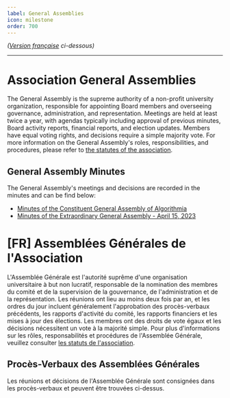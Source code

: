 ```yaml
---
label: General Assemblies
icon: milestone
order: 700
---
```

*([Version française](#vf) ci-dessous)*

---

# Association General Assemblies
The General Assembly is the supreme authority of a non-profit university organization, responsible for appointing Board members and overseeing governance, administration, and representation. Meetings are held at least twice a year, with agendas typically including approval of previous minutes, Board activity reports, financial reports, and election updates. Members have equal voting rights, and decisions require a simple majority vote. For more information on the General Assembly's roles, responsibilities, and procedures, please refer to [the statutes of the association](/about/statutes.md).

## General Assembly Minutes
The General Assembly's meetings and decisions are recorded in the minutes and can be find below:

- [Minutes of the Constituent General Assembly of Algorithmia](/documents/minutes-founding-Algorithmia-20230310.pdf)
- [Minutes of the Extraordinary General Assembly - April 15, 2023](/documents/minutes-20230415-extraordinary-ga.pdf)

# <a id="vf"></a>[FR] Assemblées Générales de l'Association
L'Assemblée Générale est l'autorité suprême d'une organisation universitaire à but non lucratif, responsable de la nomination des membres du comité et de la supervision de la gouvernance, de l'administration et de la représentation. Les réunions ont lieu au moins deux fois par an, et les ordres du jour incluent généralement l'approbation des procès-verbaux précédents, les rapports d'activité du comité, les rapports financiers et les mises à jour des élections. Les membres ont des droits de vote égaux et les décisions nécessitent un vote à la majorité simple. Pour plus d'informations sur les rôles, responsabilités et procédures de l'Assemblée Générale, veuillez consulter [les statuts de l'association](/about/statutes.md).

## Procès-Verbaux des Assemblées Générales
Les réunions et décisions de l'Assemblée Générale sont consignées dans les procès-verbaux et peuvent être trouvées ci-dessus.